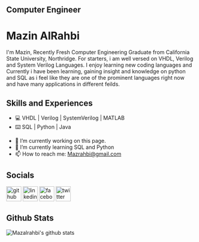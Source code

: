 ## Computer Engineer 

# Mazin AlRahbi
I'm Mazin, Recently Fresh Computer Engineering Graduate from California State University, Northridge. For starters, i am well versed on VHDL, Verilog and System Verilog Languages. I enjoy learning new coding languages and Currently i have been learning, gaining insight and knowledge on python and SQL as i feel like they are one of the prominent languages right now and have many applications in different feilds.  



## Skills and Experiences
* 💻 VHDL | Verilog | SystemVerilog | MATLAB 
* ⌨️ SQL | Python | Java

- 🔭 I’m currently working on this page. 
- 🌱 I’m currently learning SQL and Python 
- 📫 How to reach me: Mazrahbi@gmail.com 

## Socials

[<img src='https://cdn.jsdelivr.net/npm/simple-icons@3.0.1/icons/github.svg' alt='github' height='40'>](https://github.com/Mazalrahbi)  [<img src='https://cdn.jsdelivr.net/npm/simple-icons@3.0.1/icons/linkedin.svg' alt='linkedin' height='40'>](https://www.linkedin.com/in/mazin-alrahbi-5b03a7157/)  [<img src='https://cdn.jsdelivr.net/npm/simple-icons@3.0.1/icons/facebook.svg' alt='facebook' height='40'>](https://www.facebook.com/Mazint0o0)  [<img src='https://cdn.jsdelivr.net/npm/simple-icons@3.0.1/icons/twitter.svg' alt='twitter' height='40'>](https://twitter.com/mazalrahbi)  

## Github Stats

![Mazalrahbi's github stats](https://github-readme-stats.vercel.app/api?username=mazalrahbi)
<!--
**Mazalrahbi/Mazalrahbi** is a ✨ _special_ ✨ repository because its `README.md` (this file) appears on your GitHub profile.

Here are some ideas to get you started:

- 🔭 I’m currently working on ...
- 🌱 I’m currently learning ...
- 👯 I’m looking to collaborate on ...
- 🤔 I’m looking for help with ...
- 💬 Ask me about ...
- 📫 How to reach me: ...
- 😄 Pronouns: ...
- ⚡ Fun fact: ...
-->
